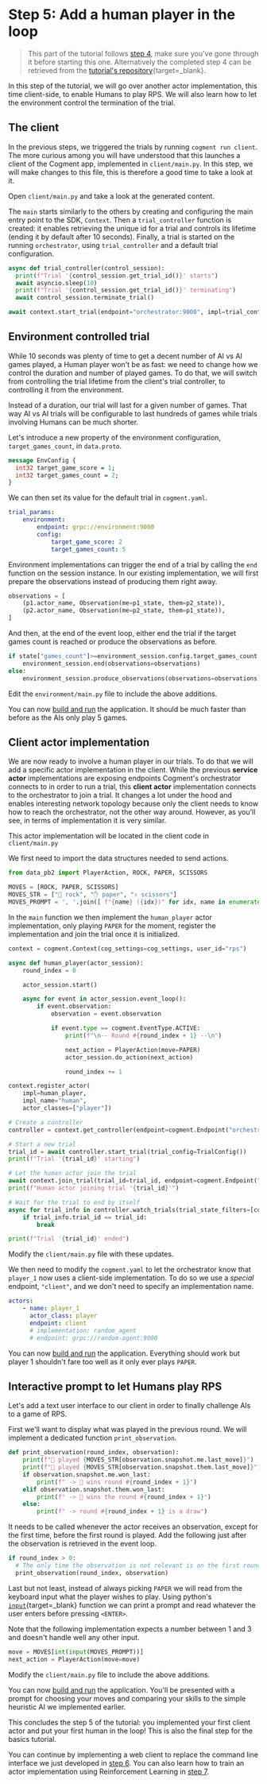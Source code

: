 # Step 5: Add a human player in the loop

> This part of the tutorial follows [step 4](./4-heuristic-player.md), make sure you've gone through it before starting this one. Alternatively the completed step 4 can be retrieved from the [tutorial's repository](https://github.com/cogment/cogment-tutorial-rps){target=\_blank}.

In this step of the tutorial, we will go over another actor implementation, this time client-side, to enable Humans to play RPS. We will also learn how to let the environment control the termination of the trial.

## The client

In the previous steps, we triggered the trials by running `cogment run client`. The more curious among you will have understood that this launches a client of the Cogment app, implemented in `client/main.py`. In this step, we will make changes to this file, this is therefore a good time to take a look at it.

Open `client/main.py` and take a look at the generated content.

The `main` starts similarly to the others by creating and configuring the main entry point to the SDK, `Context`. Then a `trial_controller` function is created: it enables retrieving the unique id for a trial and controls its lifetime (ending it by default after 10 seconds). Finally, a trial is started on the running `orchestrator`, using `trial_controller` and a default trial configuration.

```python
async def trial_controller(control_session):
  print(f"Trial '{control_session.get_trial_id()}' starts")
  await asyncio.sleep(10)
  print(f"Trial '{control_session.get_trial_id()}' terminating")
  await control_session.terminate_trial()

await context.start_trial(endpoint="orchestrator:9000", impl=trial_controller, trial_config=TrialConfig())
```

## Environment controlled trial

While 10 seconds was plenty of time to get a decent number of AI vs AI games played, a Human player won't be as fast: we need to change how we control the duration and number of played games. To do that, we will switch from controlling the trial lifetime from the client's trial controller, to controlling it from the environment.

Instead of a duration, our trial will last for a given number of games. That way AI vs AI trials will be configurable to last hundreds of games while trials involving Humans can be much shorter.

Let's introduce a new property of the environment configuration, `target_games_count`, in `data.proto`.

```proto
message EnvConfig {
  int32 target_game_score = 1;
  int32 target_games_count = 2;
}
```

We can then set its value for the default trial in `cogment.yaml`.

```yaml
trial_params:
    environment:
        endpoint: grpc://environment:9000
        config:
            target_game_score: 2
            target_games_count: 5
```

Environment implementations can trigger the end of a trial by calling the `end` function on the session instance. In our existing implementation, we will first prepare the observations instead of producing them right away.

```python
observations = [
    (p1.actor_name, Observation(me=p1_state, them=p2_state)),
    (p2.actor_name, Observation(me=p2_state, them=p1_state)),
]
```

And then, at the end of the event loop, either end the trial if the target games count is reached or produce the observations as before.

```python
if state["games_count"]>=environment_session.config.target_games_count:
    environment_session.end(observations=observations)
else:
    environment_session.produce_observations(observations=observations)
```

Edit the `environment/main.py` file to include the above additions.

You can now [build and run](./1-bootstrap-and-data-structures.md#building-and-running-the-app) the application. It should be much faster than before as the AIs only play 5 games.

## Client actor implementation

We are now ready to involve a human player in our trials. To do that we will add a specific actor implementation in the client. While the previous **service actor** implementations are exposing endpoints Cogment's orchestrator connects to in order to run a trial, this **client actor** implementation connects to the orchestrator to join a trial. It changes a lot under the hood and enables interesting network topology because only the client needs to know how to reach the orchestrator, not the other way around. However, as you'll see, in terms of implementation it is very similar.

This actor implementation will be located in the client code in `client/main.py`

We first need to import the data structures needed to send actions.

```python
from data_pb2 import PlayerAction, ROCK, PAPER, SCISSORS

MOVES = [ROCK, PAPER, SCISSORS]
MOVES_STR = ["👊 rock", "✋ paper", "✌️ scissors"]
MOVES_PROMPT = ', '.join([ f"{name} ({idx})" for idx, name in enumerate(MOVES_STR)])
```

In the `main` function we then implement the `human_player` actor implementation, only playing `PAPER` for the moment, register the implementation and join the trial once it is initialized.

```python
context = cogment.Context(cog_settings=cog_settings, user_id="rps")

async def human_player(actor_session):
    round_index = 0

    actor_session.start()

    async for event in actor_session.event_loop():
        if event.observation:
            observation = event.observation

            if event.type == cogment.EventType.ACTIVE:
                print(f"\n-- Round #{round_index + 1} --\n")

                next_action = PlayerAction(move=PAPER)
                actor_session.do_action(next_action)

                round_index += 1

context.register_actor(
    impl=human_player,
    impl_name="human",
    actor_classes=["player"])

# Create a controller
controller = context.get_controller(endpoint=cogment.Endpoint("orchestrator:9000"))

# Start a new trial
trial_id = await controller.start_trial(trial_config=TrialConfig())
print(f"Trial '{trial_id}' starting")

# Let the human actor join the trial
await context.join_trial(trial_id=trial_id, endpoint=cogment.Endpoint("orchestrator:9000"), impl_name="human")
print(f"Human actor joining trial '{trial_id}'")

# Wait for the trial to end by itself
async for trial_info in controller.watch_trials(trial_state_filters=[cogment.TrialState.ENDED]):
    if trial_info.trial_id == trial_id:
        break

print(f"Trial '{trial_id}' ended")
```

Modify the `client/main.py` file with these updates.

We then need to modify the `cogment.yaml` to let the orchestrator know that `player_1` now uses a client-side implementation. To do so we use a _special_ endpoint, `"client"`, and we don't need to specify an implementation name.

```yaml
actors:
    - name: player_1
      actor_class: player
      endpoint: client
      # implementation: random_agent
      # endpoint: grpc://random-agent:9000
```

You can now [build and run](./1-bootstrap-and-data-structures.md#building-and-running-the-app) the application. Everything should work but player 1 shouldn't fare too well as it only ever plays `PAPER`.

## Interactive prompt to let Humans play RPS

Let's add a text user interface to our client in order to finally challenge AIs to a game of RPS.

First we'll want to display what was played in the previous round. We will implement a dedicated function `print_observation`.

```python
def print_observation(round_index, observation):
    print(f"🧑 played {MOVES_STR[observation.snapshot.me.last_move]}")
    print(f"🤖 played {MOVES_STR[observation.snapshot.them.last_move]}")
    if observation.snapshot.me.won_last:
        print(f" -> 🧑 wins round #{round_index + 1}")
    elif observation.snapshot.them.won_last:
        print(f" -> 🤖 wins the round #{round_index + 1}")
    else:
        print(f" -> round #{round_index + 1} is a draw")
```

It needs to be called whenever the actor receives an observation, except for the first time, before the first round is played. Add the following just after the observation is retrieved in the event loop.

```python
if round_index > 0:
  # The only time the observation is not relevant is on the first round of the first game
  print_observation(round_index, observation)
```

Last but not least, instead of always picking `PAPER` we will read from the keyboard input what the player wishes to play. Using python's [`input`](https://docs.python.org/3.7/library/functions.html#input){target=\_blank} function we can print a prompt and read whatever the user enters before pressing `<ENTER>`.

Note that the following implementation expects a number between 1 and 3 and doesn't handle well any other input.

```python
move = MOVES[int(input(MOVES_PROMPT))]
next_action = PlayerAction(move=move)
```

Modify the `client/main.py` file to include the above additions.

You can now [build and run](./1-bootstrap-and-data-structures.md#building-and-running-the-app) the application. You'll be presented with a prompt for choosing your moves and comparing your skills to the simple heuristic AI we implemented earlier.

This concludes the step 5 of the tutorial: you implemented your first client actor and put your first human in the loop! This is also the final step for the basics tutorial.

You can continue by implementing a web client to replace the command line interface we just developed in [step 6](./6-web-client.md). You can also learn how to train an actor implementation using Reinforcement Learning in [step 7](./7-dqn-player.md).
